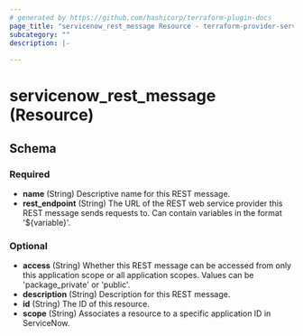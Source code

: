 ```yaml
---
# generated by https://github.com/hashicorp/terraform-plugin-docs
page_title: "servicenow_rest_message Resource - terraform-provider-servicenow"
subcategory: ""
description: |-
  
---
```


# servicenow_rest_message (Resource)





<!-- schema generated by tfplugindocs -->
## Schema

### Required

- **name** (String) Descriptive name for this REST message.
- **rest_endpoint** (String) The URL of the REST web service provider this REST message sends requests to.  Can contain variables in the format '${variable}'.

### Optional

- **access** (String) Whether this REST message can be accessed from only this application scope or all application scopes. Values can be 'package_private' or 'public'.
- **description** (String) Description for this REST message.
- **id** (String) The ID of this resource.
- **scope** (String) Associates a resource to a specific application ID in ServiceNow.


